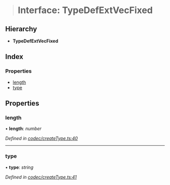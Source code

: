 > # Interface: TypeDefExtVecFixed

## Hierarchy

* **TypeDefExtVecFixed**

## Index

### Properties

* [length](_codec_createtype_.typedefextvecfixed.md#length)
* [type](_codec_createtype_.typedefextvecfixed.md#type)

## Properties

###  length

• **length**: *number*

*Defined in [codec/createType.ts:40](https://github.com/polkadot-js/api/blob/79e5f7c/packages/types/src/codec/createType.ts#L40)*

___

###  type

• **type**: *string*

*Defined in [codec/createType.ts:41](https://github.com/polkadot-js/api/blob/79e5f7c/packages/types/src/codec/createType.ts#L41)*